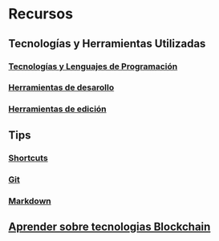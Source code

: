 
# Recursos

## Tecnologías y Herramientas Utilizadas

### [Tecnologías y Lenguajes de Programación](https://github.com/SKRTEEEEEE/markdowns/blob/main/utils/techs-lenguajes.md)
### [Herramientas de desarollo](https://github.com/SKRTEEEEEE/markdowns/blob/main/utils/development-tools.md)


### [Herramientas de edición](https://github.com/SKRTEEEEEE/markdowns/blob/main/utils/edition-tools.md)


## Tips

### [Shortcuts](https://github.com/SKRTEEEEEE/markdowns/blob/main/tips/shortcuts.md)
### [Git](https://github.com/SKRTEEEEEE/markdowns/blob/main/tips/git.md)
### [Markdown](https://github.com/SKRTEEEEEE/markdowns/blob/main/tips/markdown.md)


## [Aprender sobre tecnologias Blockchain](https://github.com/SKRTEEEEEE/markdowns/blob/main/utils/learn-techs/blockchain.md)